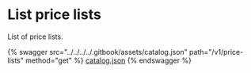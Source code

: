 # List price lists

List of price lists.

{% swagger src="../../../../.gitbook/assets/catalog.json" path="/v1/price-lists" method="get" %}
[catalog.json](../../../../.gitbook/assets/catalog.json)
{% endswagger %}
